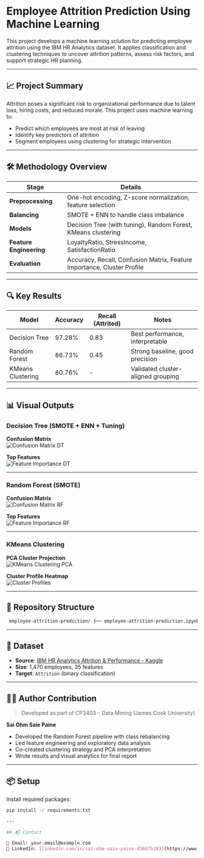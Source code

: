 # Employee Attrition Prediction Using Machine Learning

This project develops a machine learning solution for predicting employee attrition using the IBM HR Analytics dataset. It applies classification and clustering techniques to uncover attrition patterns, assess risk factors, and support strategic HR planning.

---

## 📈 Project Summary

Attrition poses a significant risk to organizational performance due to talent loss, hiring costs, and reduced morale. This project uses machine learning to:

- Predict which employees are most at risk of leaving
- Identify key predictors of attrition
- Segment employees using clustering for strategic intervention

---

## 🛠️ Methodology Overview

| Stage                 | Details |
|----------------------|---------|
| **Preprocessing**    | One-hot encoding, Z-score normalization, feature selection |
| **Balancing**        | SMOTE + ENN to handle class imbalance |
| **Models**           | Decision Tree (with tuning), Random Forest, KMeans clustering |
| **Feature Engineering** | LoyaltyRatio, StressIncome, SatisfactionRatio |
| **Evaluation**       | Accuracy, Recall, Confusion Matrix, Feature Importance, Cluster Profile

---

## 🔍 Key Results

| Model            | Accuracy | Recall (Attrited) | Notes |
|------------------|----------|--------------------|-------|
| Decision Tree    | 97.28%   | 0.83               | Best performance, interpretable |
| Random Forest    | 86.73%   | 0.45               | Strong baseline, good precision |
| KMeans Clustering| 80.76%   | -                  | Validated cluster-aligned grouping |

---

## 📊 Visual Outputs

### Decision Tree (SMOTE + ENN + Tuning)

**Confusion Matrix**  
![Confusion Matrix DT](images/confusion_matrix_dt.png)

**Top Features**  
![Feature Importance DT](images/feature_importance_dt.png)

---

### Random Forest (SMOTE)

**Confusion Matrix**  
![Confusion Matrix RF](images/confusion_matrix_rf.png)

**Top Features**  
![Feature Importance RF](images/feature_importance_rf.png)

---

### KMeans Clustering

**PCA Cluster Projection**  
![KMeans Clustering PCA](images/kmeans_pca.png)

**Cluster Profile Heatmap**  
![Cluster Profiles](images/kmeans_cluster_profile.png)

---

## 📁 Repository Structure

```markdown
 employee-attrition-prediction/ ├── employee-attrition-prediction.ipynb # Main notebook ├── Project Report.pdf # Full project documentation ├── images/ # Visual output for README │ ├── confusion_matrix_dt.png │ ├── feature_importance_dt.png │ ├── confusion_matrix_rf.png │ ├── feature_importance_rf.png │ ├── kmeans_pca.png │ ├── kmeans_cluster_profile.png ├── requirements.txt # Dependencies └── README.md # This file 
```
---

## 📂 Dataset

- **Source**: [IBM HR Analytics Attrition & Performance - Kaggle](https://www.kaggle.com/datasets/pavansubhasht/ibm-hr-analytics-attrition-dataset)
- **Size**: 1,470 employees, 35 features
- **Target**: `Attrition` (binary classification)

---

## 👨‍💻 Author Contribution

> Developed as part of CP3403 – Data Mining (James Cook University)

**Sai Ohm Saie Paine**  
- Developed the Random Forest pipeline with class rebalancing
- Led feature engineering and exploratory data analysis
- Co-created clustering strategy and PCA interpretation
- Wrote results and visual analytics for final report

---

## 📦 Setup

Install required packages:

```bash
pip install -r requirements.txt

---

## 📬 Contact

📧 Email: your.email@example.com  
🔗 LinkedIn: [linkedin.com/in/sai-ohm-saie-paine-43687b283](https://www.linkedin.com/in/sai-ohm-saie-paine-43687b283)
